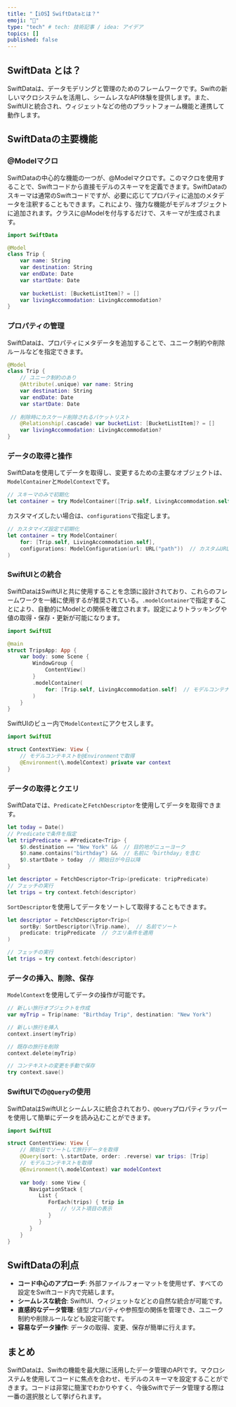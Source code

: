 ```yaml
---
title: "【iOS】SwiftDataとは？"
emoji: "💾"
type: "tech" # tech: 技術記事 / idea: アイデア
topics: []
published: false
---
```


## SwiftData とは？

SwiftDataは、データモデリングと管理のためのフレームワークです。Swiftの新しいマクロシステムを活用し、シームレスなAPI体験を提供します。また、SwiftUIと統合され、ウィジェットなどの他のプラットフォーム機能と連携して動作します。

## SwiftDataの主要機能

### @Modelマクロ

SwiftDataの中心的な機能の一つが、@Modelマクロです。このマクロを使用することで、Swiftコードから直接モデルのスキーマを定義できます。SwiftDataのスキーマは通常のSwiftコードですが、必要に応じてプロパティに追加のメタデータを注釈することもできます。これにより、強力な機能がモデルオブジェクトに追加されます。クラスに@Modelを付与するだけで、スキーマが生成されます。

```swift
import SwiftData

@Model
class Trip {
    var name: String 
    var destination: String
    var endDate: Date  
    var startDate: Date 
 
    var bucketList: [BucketListItem]? = []  
    var livingAccommodation: LivingAccommodation?  
}
```

### プロパティの管理

SwiftDataは、プロパティにメタデータを追加することで、ユニーク制約や削除ルールなどを指定できます。

```swift
@Model
class Trip {
    // ユニーク制約のあり
    @Attribute(.unique) var name: String  
    var destination: String  
    var endDate: Date  
    var startDate: Date 
 
 // 削除時にカスケード削除されるバケットリスト
    @Relationship(.cascade) var bucketList: [BucketListItem]? = []  
    var livingAccommodation: LivingAccommodation?  
}
```

### データの取得と操作

SwiftDataを使用してデータを取得し、変更するための主要なオブジェクトは、`ModelContainer`と`ModelContext`です。

```swift
// スキーマのみで初期化
let container = try ModelContainer([Trip.self, LivingAccommodation.self])
```

カスタマイズしたい場合は、`configurations`で指定します。

```swift
// カスタマイズ設定で初期化
let container = try ModelContainer(
    for: [Trip.self, LivingAccommodation.self],
    configurations: ModelConfiguration(url: URL("path"))  // カスタムURLで初期化
)
```

### SwiftUIとの統合

SwiftDataはSwiftUIと共に使用することを念頭に設計されており、これらのフレームワークを一緒に使用するが推奨されている。`.modelContainer`で指定することにより、自動的にModelとの関係を確立されます。設定によりトラッキングや値の取得・保存・更新が可能になります。

```swift
import SwiftUI

@main
struct TripsApp: App {
    var body: some Scene {
        WindowGroup {
            ContentView()  
        }
        .modelContainer(
            for: [Trip.self, LivingAccommodation.self]  // モデルコンテナを設定
        )
    }
}
```

SwiftUIのビュー内で`ModelContext`にアクセスします。

```swift
import SwiftUI

struct ContextView: View {
    // モデルコンテキストを@Environmentで取得
    @Environment(\.modelContext) private var context  
}
```

### データの取得とクエリ

SwiftDataでは、`Predicate`と`FetchDescriptor`を使用してデータを取得できます。

```swift
let today = Date()
// Predicateで条件を指定
let tripPredicate = #Predicate<Trip> { 
    $0.destination == "New York" &&  // 目的地がニューヨーク
    $0.name.contains("birthday") &&  // 名前に「birthday」を含む
    $0.startDate > today  // 開始日が今日以降
}

let descriptor = FetchDescriptor<Trip>(predicate: tripPredicate)
// フェッチの実行
let trips = try context.fetch(descriptor)  
```

`SortDescriptor`を使用してデータをソートして取得することもできます。

```swift
let descriptor = FetchDescriptor<Trip>(
    sortBy: SortDescriptor(\Trip.name),  // 名前でソート
    predicate: tripPredicate  // クエリ条件を適用
)

// フェッチの実行
let trips = try context.fetch(descriptor)  
```

### データの挿入、削除、保存

`ModelContext`を使用してデータの操作が可能です。

```swift
// 新しい旅行オブジェクトを作成
var myTrip = Trip(name: "Birthday Trip", destination: "New York")  

// 新しい旅行を挿入
context.insert(myTrip)

// 既存の旅行を削除
context.delete(myTrip)

// コンテキストの変更を手動で保存
try context.save()
```

### SwiftUIでの`@Query`の使用

SwiftDataはSwiftUIとシームレスに統合されており、`@Query`プロパティラッパーを使用して簡単にデータを読み込むことができます。

```swift
import SwiftUI

struct ContentView: View {
    // 開始日でソートして旅行データを取得
    @Query(sort: \.startDate, order: .reverse) var trips: [Trip]  
    // モデルコンテキストを取得
    @Environment(\.modelContext) var modelContext  
    
    var body: some View {
       NavigationStack {
          List {
             ForEach(trips) { trip in 
                 // リスト項目の表示
             }
          }
       }
    }
}
```

## SwiftDataの利点

- **コード中心のアプローチ**:
   外部ファイルフォーマットを使用せず、すべての設定をSwiftコード内で完結します。
- **シームレスな統合**: 
  SwiftUI、ウィジェットなどとの自然な統合が可能です。
- **直感的なデータ管理**: 
  値型プロパティや参照型の関係を管理でき、ユニーク制約や削除ルールなども設定可能です。
- **容易なデータ操作**: 
  データの取得、変更、保存が簡単に行えます。

## まとめ

SwiftDataは、Swiftの機能を最大限に活用したデータ管理のAPIです。マクロシステムを使用してコードに焦点を合わせ、モデルのスキーマを設定することができます。コードは非常に簡潔でわかりやすく、今後Swiftでデータ管理する際は一番の選択肢として挙げられます。